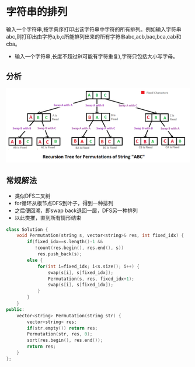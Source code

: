 # 字符串的排列

输入一个字符串,按字典序打印出该字符串中字符的所有排列。例如输入字符串abc,则打印出由字符a,b,c所能排列出来的所有字符串abc,acb,bac,bca,cab和cba。  

- 输入一个字符串,长度不超过9(可能有字符重复),字符只包括大小写字母。

## 分析

![img](./permutationOfString.png)

## 常规解法

- 类似DFS二叉树  
- for循环从根节点DFS到叶子，得到一种排列  
- 之后便回溯，即swap back退回一层，DFS另一种排列  
- 以此类推，直到所有情形结束

```cpp
class Solution {
    void Permutation(string s, vector<string>& res, int fixed_idx) {
        if(fixed_idx==s.length()-1 &&
           !count(res.begin(), res.end(), s))
            res.push_back(s);
        else {
            for(int i=fixed_idx; i<s.size(); i++) {
                swap(s[i], s[fixed_idx]);
                Permutation(s, res, fixed_idx+1);
                swap(s[i], s[fixed_idx]);
            }
        }
    }
public:
    vector<string> Permutation(string str) {
        vector<string> res;
        if(str.empty()) return res;
        Permutation(str, res, 0);
        sort(res.begin(), res.end());
        return res;
    }
};
```
